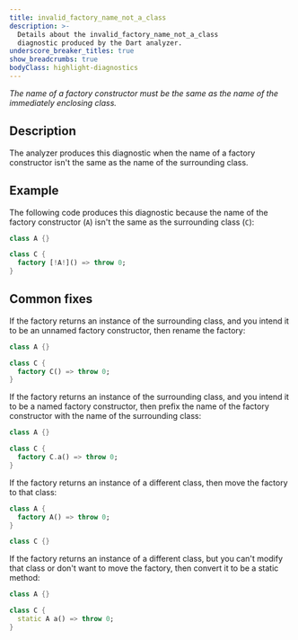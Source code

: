 ```yaml
---
title: invalid_factory_name_not_a_class
description: >-
  Details about the invalid_factory_name_not_a_class
  diagnostic produced by the Dart analyzer.
underscore_breaker_titles: true
show_breadcrumbs: true
bodyClass: highlight-diagnostics
---
```


_The name of a factory constructor must be the same as the name of the immediately enclosing class._

## Description

The analyzer produces this diagnostic when the name of a factory
constructor isn't the same as the name of the surrounding class.

## Example

The following code produces this diagnostic because the name of the factory
constructor (`A`) isn't the same as the surrounding class (`C`):

```dart
class A {}

class C {
  factory [!A!]() => throw 0;
}
```

## Common fixes

If the factory returns an instance of the surrounding class, and you
intend it to be an unnamed factory constructor, then rename the factory:

```dart
class A {}

class C {
  factory C() => throw 0;
}
```

If the factory returns an instance of the surrounding class, and you
intend it to be a named factory constructor, then prefix the name of the
factory constructor with the name of the surrounding class:

```dart
class A {}

class C {
  factory C.a() => throw 0;
}
```

If the factory returns an instance of a different class, then move the
factory to that class:

```dart
class A {
  factory A() => throw 0;
}

class C {}
```

If the factory returns an instance of a different class, but you can't
modify that class or don't want to move the factory, then convert it to be
a static method:

```dart
class A {}

class C {
  static A a() => throw 0;
}
```
